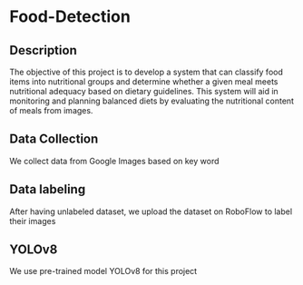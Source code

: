 # Food-Detection
## Description
The objective of this project is to develop a system that can classify food items into nutritional groups and determine whether a given meal meets nutritional adequacy based on dietary guidelines. This system will aid in monitoring and planning balanced diets by evaluating the nutritional content of meals from images.
## Data Collection
We collect data from Google Images based on key word
## Data labeling 
After having unlabeled dataset, we upload the dataset on RoboFlow to label their images

## YOLOv8 
We use pre-trained model YOLOv8 for this project
